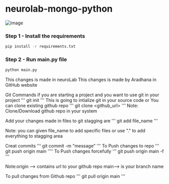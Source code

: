 # neurolab-mongo-python

![image](https://user-images.githubusercontent.com/57321948/196933065-4b16c235-f3b9-4391-9cfe-4affcec87c35.png)

### Step 1 - Install the requirements

```bash
pip install -r requirements.txt
```

### Step 2 - Run main.py file

```bash
python main.py
```
This changes is made in neuroLab
This changes is made by Aradhana in GitHub website

Git Commands
 if you are starting a project and you want to use git in your project
 '''
 git init
 '''
This is going to intialize git in your source code
or 
You can clone existing github repo
'''
git clone <github_url>
'''
Note: Clone/Download github repo in your system

Add your changes made in files to git stagging are 
'''
git add file_name
'''

Note: you can given file_name to add specific files or use "." to add everything to stagging area

Creat commits
'''
git commit -m "message"
'''
To Push changes to repo
'''
git push origin main
''''
To Push changes forcefully
'''
git push origin main -f
'''

Note:origin --> contains url to your github repo
main--> is your branch name

To pull changes from Github repo
'''
git pull origin main
'''
